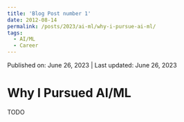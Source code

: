 ```yaml
---
title: 'Blog Post number 1'
date: 2012-08-14
permalink: /posts/2023/ai-ml/why-i-pursue-ai-ml/
tags:
  - AI/ML
  - Career
---
```


Published on: June 26, 2023 | Last updated: June 26, 2023

Why I Pursued AI/ML
======

TODO